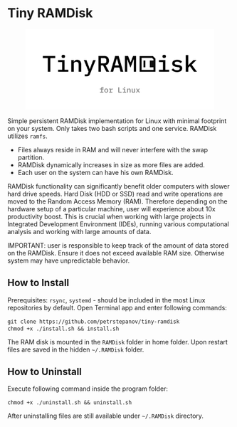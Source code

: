 Tiny RAMDisk
============

<figure>
  <img src="https://raw.githubusercontent.com/petrstepanov/tiny-ramdisk/main/resources/tiny-ramdisk.png?raw=true" alt="Easy Ram Disk Implementatioon for Linux" />
</figure>

Simple persistent RAMDisk implementation for Linux with minimal footprint on your system. Only takes two bash scripts and one service. RAMDisk utilizes `ramfs`.

* Files always reside in RAM and will never interfere with the swap partition.
* RAMDisk dynamically increases in size as more files are added.
* Each user on the system can have his own RAMDisk.

RAMDisk functionality can significantly benefit older computers with slower hard drive speeds. Hard Disk (HDD or SSD) read and write operations are moved to the Random Access Memory (RAM). Therefore depending on the hardware setup of a particular machine, user will experience about 10x productivity boost. This is crucial when working with large projects in Integrated Development Environment (IDEs), running various computational analysis and working with large amounts of data.

IMPORTANT: user is responsible to keep track of the amount of data stored on the RAMDisk. Ensure it does not exceed available RAM size. Otherwise system may have unpredictable behavior.

How to Install
--------------

Prerequisites: `rsync`, `systemd` - should be included in the most Linux repositories by default. Open Terminal app and enter following commands:

```
git clone https://github.com/petrstepanov/tiny-ramdisk
chmod +x ./install.sh && install.sh
```

The RAM disk is mounted in the `RAMDisk` folder in home folder. Upon restart files are saved in the hidden `~/.RAMDisk` folder.

How to Uninstall
----------------

Execute following command inside the program folder:

```
chmod +x ./uninstall.sh && uninstall.sh
```

After uninstalling files are still available under `~/.RAMDisk` directory. 
